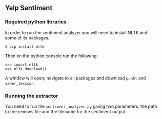 ## Yelp Sentiment

### Required python libraries

In order to run the sentiment analyzer you will need to install NLTK and
some of its packages.

```
$ pip install nltk
```
Then on the python console run the following:
```
>>> import nltk
>>> nltk.download()
```
A window will open; navigate to all packages and download ```punkt``` and
```vader_lexicon```.

### Running the extractor

You need to run the ```sentiment_analyzer.py``` giving two parameters; the
path to the reviews file and the filename for the sentiment output.
